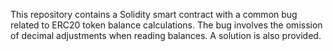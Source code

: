 This repository contains a Solidity smart contract with a common bug related to ERC20 token balance calculations. The bug involves the omission of decimal adjustments when reading balances. A solution is also provided.